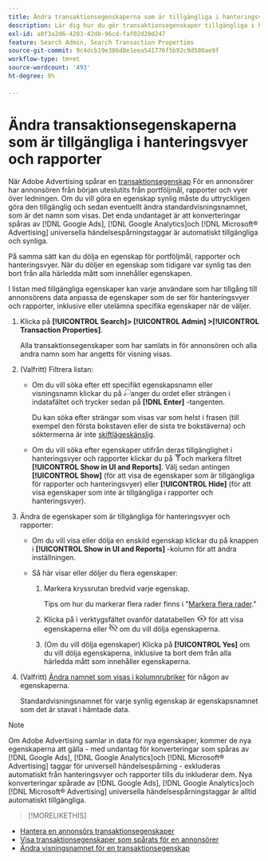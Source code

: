 ```yaml
---
title: Ändra transaktionsegenskaperna som är tillgängliga i hanteringsvyer och rapporter
description: Lär dig hur du gör transaktionsegenskaper tillgängliga i hanteringsvyer och rapporter.
exl-id: a8f3a2d6-4203-42db-96cd-faf02d20d247
feature: Search Admin, Search Transaction Properties
source-git-commit: 9c4dcb19e386d8e1eea541776f5b92c9d500ae9f
workflow-type: tm+mt
source-wordcount: '493'
ht-degree: 0%

---
```


# Ändra transaktionsegenskaperna som är tillgängliga i hanteringsvyer och rapporter

När Adobe Advertising spårar en [transaktionsegenskap](/help/search-social-commerce/glossary.md#s-t) För en annonsörer har annonsören från början uteslutits från portföljmål, rapporter och vyer över ledningen. Om du vill göra en egenskap synlig måste du uttryckligen göra den tillgänglig och sedan eventuellt ändra standardvisningsnamnet, som är det namn som visas. Det enda undantaget är att konverteringar spåras av [!DNL Google Ads], [!DNL Google Analytics]och [!DNL Microsoft® Advertising] universella händelsespårningstaggar är automatiskt tillgängliga och synliga.

På samma sätt kan du dölja en egenskap för portföljmål, rapporter och hanteringsvyer. När du döljer en egenskap som tidigare var synlig tas den bort från alla härledda mått som innehåller egenskapen.

I listan med tillgängliga egenskaper kan varje användare som har tillgång till annonsörens data anpassa de egenskaper som de ser för hanteringsvyer och rapporter, inklusive eller utelämna specifika egenskaper när de väljer.

1. Klicka på **[!UICONTROL Search]> [!UICONTROL Admin] >[!UICONTROL Transaction Properties]**.

   Alla transaktionsegenskaper som har samlats in för annonsören och alla andra namn som har angetts för visning visas.

1. (Valfritt) Filtrera listan:

   * Om du vill söka efter ett specifikt egenskapsnamn eller visningsnamn klickar du på ![Sök](/help/search-social-commerce/assets/search.png "Sök")anger du ordet eller strängen i indatafältet och trycker sedan på **[!DNL Enter]** -tangenten.

     Du kan söka efter strängar som visas var som helst i frasen (till exempel den första bokstaven eller de sista tre bokstäverna) och söktermerna är inte [skiftlägeskänslig](/help/search-social-commerce/glossary.md#c-d).

   * Om du vill söka efter egenskaper utifrån deras tillgänglighet i hanteringsvyer och rapporter klickar du på ![Filter](/help/search-social-commerce/assets/filter.png "Filter")och markera filtret **[!UICONTROL Show in UI and Reports]**. Välj sedan antingen **[!UICONTROL Show]** (för att visa de egenskaper som är tillgängliga för rapporter och hanteringsvyer) eller **[!UICONTROL Hide]** (för att visa egenskaper som inte är tillgängliga i rapporter och hanteringsvyer).

1. Ändra de egenskaper som är tillgängliga för hanteringsvyer och rapporter:

   * Om du vill visa eller dölja en enskild egenskap klickar du på knappen i **[!UICONTROL Show in UI and Reports]** -kolumn för att ändra inställningen.

   * Så här visar eller döljer du flera egenskaper:

      1. Markera kryssrutan bredvid varje egenskap.

         Tips om hur du markerar flera rader finns i &quot;[Markera flera rader](/help/search-social-commerce/common-tasks/navigation-editing-selection/multiple-rows-select.md).&quot;

      1. Klicka på i verktygsfältet ovanför datatabellen ![Visa](/help/search-social-commerce/assets/show.png "Visa") för att visa egenskaperna eller ![Dölj](/help/search-social-commerce/assets/hide.png "Dölj") om du vill dölja egenskaperna.

      1. (Om du vill dölja egenskaper) Klicka på **[!UICONTROL Yes]** om du vill dölja egenskaperna, inklusive ta bort dem från alla härledda mått som innehåller egenskaperna.

1. (Valfritt) [Ändra namnet som visas i kolumnrubriker](transaction-property-edit-display-name.md) för någon av egenskaperna.

   Standardvisningsnamnet för varje synlig egenskap är egenskapsnamnet som det är stavat i hämtade data.

>[!NOTE]
>
>Om Adobe Advertising samlar in data för nya egenskaper, kommer de nya egenskaperna att gälla - med undantag för konverteringar som spåras av [!DNL Google Ads], [!DNL Google Analytics]och [!DNL Microsoft® Advertising] taggar för universell händelsespårning - exkluderas automatiskt från hanteringsvyer och rapporter tills du inkluderar dem. Nya konverteringar spårade av [!DNL Google Ads], [!DNL Google Analytics]och [!DNL Microsoft® Advertising] universella händelsespårningstaggar är alltid automatiskt tillgängliga.

>[!MORELIKETHIS]
>
* [Hantera en annonsörs transaktionsegenskaper](transaction-property-about.md)
* [Visa transaktionsegenskaper som spårats för en annonsörer](transaction-property-view-tracked.md)
* [Ändra visningsnamnet för en transaktionsegenskap](transaction-property-edit-display-name.md)
